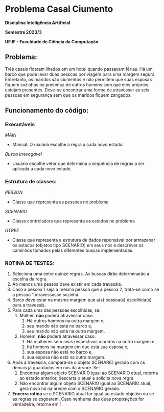 # Problema Casal Ciumento
**Disciplina Inteligência Artificial**

**Semestre 2023/3**

**UFJF - Faculdade de Ciência da Computação**



## Problema: 

Três casais ficaram ilhados em um hotel quando passavam férias.
Há um barco que pode levar duas pessoas por viagem para uma margem segura.
Entretanto, os maridos são ciumentos e não permitem que suas esposas fiquem sozinhas na presença de outros homens sem que eles próprios estejam presentes.
Deve-se encontrar uma forma de atravessar as seis pessoas em segurança sem que os maridos fiquem zangados.

## Funcionamento do código:

### Executáveis

*MAIN*
- Manual. O usuário escolhe a regra a cada novo estado.

*Busca Irrevogavel*
- Usuário escolhe vetor que determina a sequência de regras a ser aplicada a cada novo estado. 

### Estrutura de classes:

*PERSON*
-   Classe que representa as pessoas no problema


*SCENARIO*
- Classe controladora que representa os estados no problema

*GTREE*
- Classe que representa a estrutura de dados reponsável por armazenar os estados (objetos tipo SCENARIO) em seus nós e descrever os caminhos tomados pelas diferentes buscas implementadas.


### ROTINA DE TESTES:

1. Seleciona uma entre quinze regras. As buscas dirão determinarão a escolha da regra.
2. Ao menos uma pessoa deve existir em cada travessia.
3. Caso a pessoa 1 seja a mesma pessoa que a pessoa 2, trata-se como se a pessoa 1 atravessasse sozinha.
4. Barco deve estar na mesma margem que a(s) pessoa(s) escolhida(s) para a travessia.
5. Para cada uma das pessoas escolhidas, se:
   1. Mulher, **não** poderá atravessar caso:
      1. Há outros homens na outra margem e,
      2. seu marido não está no barco e,
      3. seu marido não está na outra margem.
   2. Homem, **não** poderá atravessar caso:
      1. Há mulheres sem seus respectivos maridos na outra margem e,
      2. há homens na margem em que está sua esposa e,
      3. sua esposa não está no barco e,
      4. sua esposa não está na outra margem.
6. Após a travessia, compara-se o objeto SCENARIO gerado com os demais já guardados em nós da árvore. Se:
   1. Encontrar algum objeto SCENARIO igual ao SCENARIO atual, retorna ao estado anterior, descarta o atual e solicita nova regra.
   2. Não encontrar algum objeto SCENARIO igual ao SCENARIO atual, gera novo nó na árvore com o SCENARIO gerado.
7. **Encerra rotina** se o SCENARIO atual for igual ao estado objetivo ou se as regras se esgoarem. Caso nenhuma das duas proposições for verdadeira, retorna em 1.
